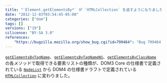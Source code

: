 ```yaml
---
title: "`Element.getElementsBy*` が `HTMLCollection` を返すようになりました"
date: "2012-12-03T03:54:45-05:00"
categories: ["dom"]
tags: []
versions: ["19"]
cclicense: "BY-SA 3.0"
references:
    "https://bugzilla.mozilla.org/show_bug.cgi?id=799464": "Bug 799464 – Make Element.getElementsBy* return HTMLCollection"
---
```

[`getElementsByTagName`](https://developer.mozilla.org/ja/docs/DOM/element.getElementsByTagName)、[`getElementsByTagNameNS`](https://developer.mozilla.org/ja/docs/DOM/element.getElementsByTagNameNS)、[`getElementsByClassName`](https://developer.mozilla.org/ja/docs/DOM/document.getElementsByClassName) の各メソッドで取得できる要素リストの種類が、DOM3 Core の仕様書で定義されている [`NodeList`](https://developer.mozilla.org/ja/docs/DOM/NodeList) から DOM4 の仕様書ドラフトで定義されている [`HTMLCollection`](https://developer.mozilla.org/ja/docs/DOM/HTMLCollection) に変わりました。
